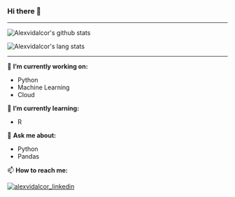 ### Hi there 👋

---

![Alexvidalcor's github stats](https://github-readme-stats.vercel.app/api?username=alexvidalcor&theme=midnight-purple&show_icons=true)

![Alexvidalcor's lang stats](https://github-readme-stats.vercel.app/api?username=alexvidalcor&show_icons=true&theme=dark)

---

🔭  **I’m currently working on:**

* Python
* Machine Learning
* Cloud

🌱 **I’m currently learning:**

* R

💬 **Ask me about:**

* Python
* Pandas


📫 **How to reach me:**

<p align="center">

<a href="https://www.linkedin.com/in/alejandrovidalcortes/" target="blank"><img align="center" src="https://img.shields.io/badge/-LinkedIn-039BE5?style=for-the-badge&logo=Linkedin&logoColor=white&link=https://www.linkedin.com/in/alejandrovidalcortes/" alt="alexvidalcor_linkedin"/></a>

